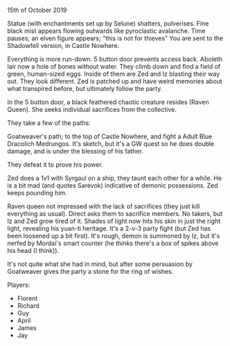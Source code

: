 15th of October 2019

Statue (with enchantments set up by Selune) shatters, pulverises. Fine black mist appears flowing outwards like pyroclastic avalanche.
Time pauses; an elven figure appears; "this is not for thieves"
You are sent to the Shadowfell version, in Castle Nowhere.

Everything is more run-down. 5 button door prevents access back. Aboleth lair now a hole of bones without water. They climb down and find a field of green, human-sized eggs.
Inside of them are Zed and Iz blasting their way out. They look different. Zed is patched up and have weird memories about what transpired before, but ultimately follow the party.

In the 5 button door, a black feathered chaotic creature resides (Raven Queen). She seeks individual sacrifices from the collective.

They take a few of the paths:

Goatweaver's path; to the top of Castle Nowhere, and fight a Adult Blue Dracolich Medrungos. It's sketch, but it's a GW quest so he does double damage, and is under the blessing of his father.

They defeat it to prove his power.

Zed does a 1v1 with Syrgaul on a ship, they taunt each other for a while. He is a bit mad (and quotes Sarevok) indicative of demonic possessions. Zed keeps pounding him.

Raven queen not impressed with the lack of sacrifices (they just kill everything as usual). Direct asks them to sacrifice members.
No takers, but Iz and Zed grow tired of it. Shades of light now hits his skin in just the right light, revealing his yuan-ti heritage. It's a 2-v-3 party fight (but Zed has been loosened up a bit first). It's rough, demon is summoned by Iz, but it's nerfed by Mordai's smart counter (he thinks there's a box of spikes above his head (I think)).

It's not quite what she had in mind, but after some persuasion by Goatweaver gives the party a stone for the ring of wishes.

Players:
- Florent
- Richard
- Guy
- April
- James
- Jay